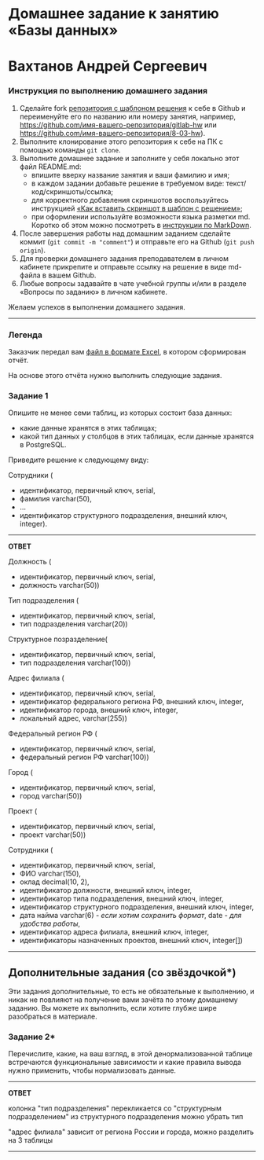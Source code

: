 # Домашнее задание к занятию «Базы данных»
# Вахтанов Андрей Сергеевич

### Инструкция по выполнению домашнего задания

1. Сделайте fork [репозитория c шаблоном решения](https://github.com/netology-code/sys-pattern-homework) к себе в Github и переименуйте его по названию или номеру занятия, например, https://github.com/имя-вашего-репозитория/gitlab-hw или https://github.com/имя-вашего-репозитория/8-03-hw).
2. Выполните клонирование этого репозитория к себе на ПК с помощью команды `git clone`.
3. Выполните домашнее задание и заполните у себя локально этот файл README.md:
   - впишите вверху название занятия и ваши фамилию и имя;
   - в каждом задании добавьте решение в требуемом виде: текст/код/скриншоты/ссылка;
   - для корректного добавления скриншотов воспользуйтесь инструкцией [«Как вставить скриншот в шаблон с решением»](https://github.com/netology-code/sys-pattern-homework/blob/main/screen-instruction.md);
   - при оформлении используйте возможности языка разметки md. Коротко об этом можно посмотреть в [инструкции по MarkDown](https://github.com/netology-code/sys-pattern-homework/blob/main/md-instruction.md).
4. После завершения работы над домашним заданием сделайте коммит (`git commit -m "comment"`) и отправьте его на Github (`git push origin`).
5. Для проверки домашнего задания преподавателем в личном кабинете прикрепите и отправьте ссылку на решение в виде md-файла в вашем Github.
6. Любые вопросы задавайте в чате учебной группы и/или в разделе «Вопросы по заданию» в личном кабинете.

Желаем успехов в выполнении домашнего задания.

---
### Легенда

Заказчик передал вам [файл в формате Excel](https://github.com/netology-code/sdb-homeworks/blob/main/resources/hw-12-1.xlsx), в котором сформирован отчёт. 

На основе этого отчёта нужно выполнить следующие задания.

### Задание 1

Опишите не менее семи таблиц, из которых состоит база данных:

- какие данные хранятся в этих таблицах;
- какой тип данных у столбцов в этих таблицах, если данные хранятся в PostgreSQL.

Приведите решение к следующему виду:

Сотрудники (

- идентификатор, первичный ключ, serial,
- фамилия varchar(50),
- ...
- идентификатор структурного подразделения, внешний ключ, integer).

----------------------------------
**ОТВЕТ**

Должность (
- идентификатор, первичный ключ, serial,
- должность varchar(50))

Тип подразделения (
- идентификатор, первичный ключ, serial,
- тип подразделения varchar(20))

Структурное позразделение(
- идентификатор, первичный ключ, serial,
- тип подразделения varchar(100))

Адрес филиала (
- идентификатор, первичный ключ, serial,
- идентификатор федерального региона РФ, внешний ключ, integer,
- идентификатор города, внешний ключ, integer,
- локальный адрес, varchar(255))

Федеральный регион РФ (
- идентификатор, первичный ключ, serial,
- федеральный регион РФ varchar(100))

Город (
- идентификатор, первичный ключ, serial,
- город varchar(50))

Проект (
- идентификатор, первичный ключ, serial,
- проект varchar(50))

Сотрудники (
- идентификатор, первичный ключ, serial,
- ФИО varchar(150),
- оклад decimal(10, 2),
- идентификатор должности, внешний ключ, integer,
- идентификатор типа подразделения, внешний ключ, integer,
- идентификатор структурного подразделения, внешний ключ, integer,
- дата найма varchar(6) *- если хотим сохранить формат*, date *- для удобства работы*,
- идентификатор адреса филиала, внешний ключ, integer,
- идентификаторы назначенных проектов,  внешний ключ, integer[])

----------------------------

## Дополнительные задания (со звёздочкой*)
Эти задания дополнительные, то есть не обязательные к выполнению, и никак не повлияют на получение вами зачёта по этому домашнему заданию. Вы можете их выполнить, если хотите глубже шире разобраться в материале.


### Задание 2*

Перечислите, какие, на ваш взгляд, в этой денормализованной таблице встречаются функциональные зависимости и какие правила вывода нужно применить, чтобы нормализовать данные.

----
**ОТВЕТ**

колонка "тип подразделения" перекликается со "структурным подразделением"
из структурного подразделения можно убрать тип

"адрес филиала" зависит от региона России и города, можно разделить на 3 таблицы

----

